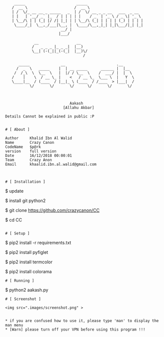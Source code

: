         _____                       _____                                
       /  __ \                     /  __ \                               
       | /  \/_ __ __ _ _____   _  | /  \/ __ _ _ __   ___  _ __         
       | |   | '__/ _` |_  / | | | | |    / _` | '_ \ / _ \| '_ \        
       | \__/\ | | (_| |/ /| |_| | | \__/\ (_| | | | | (_) | | | |       
        \____/_|  \__,_/___|\__, |  \____/\__,_|_| |_|\___/|_| |_|       
                             __/ |                                       
                            |___/                                        

                 __                 __                 
                /   _ _ _ |_ _ _|  |__)                
                \__| (-(_||_(-(_|  |__)\/              
                                       /               

          _____              __                       .__            
         /  _  \   _____    |  | __ _____      ______ |  |__         
        /  /_\  \  \__  \   |  |/ / \__  \    /  ___/ |  |  \        
       /    |    \  / __ \_ |    <   / __ \_  \___ \  |   Y  \       
       \____|__  / (____  / |__|_ \ (____  / /____  > |___|  /       
               \/       \/       \/      \/       \/       \/        

        
                                       
                                 Aakash 
                              [Allahu Akbar]


```
Details Cannot be explained in public :P 


# [ About ]
```

    Author     Khalid Ibn Al Walid
    Name       Crazy Canon
    CodeName   $p@rk
    version    full version
    Date       16/12/2018 00:00:01
    Team       Crazy Anon
    Email      khaalid.ibn.al.walid@gmail.com

```


# [ Installation ]
```
$ update

$ install git python2

$ git clone https://github.com/crazycanon/CC

$ cd CC

```

# [ Setup ]
```
$ pip2 install -r requirements.txt

$ pip2 install pyfiglet

$ pip2 install termcolor

$ pip2 install colorama

```
# [ Running ]
```
$ python2 aakash.py

```
# [ Screenshot ]

<img src=".images/screenshot.png" >


* if you are confused how to use it, please type 'man' to display the man menu
* [Warn] please turn off your VPN before using this program !!!

